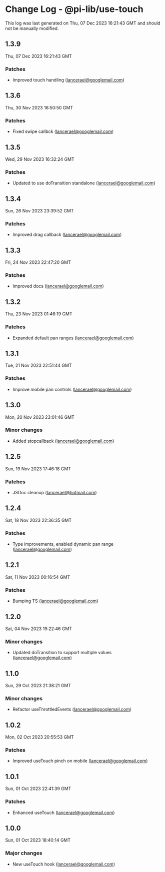 # Change Log - @pi-lib/use-touch

This log was last generated on Thu, 07 Dec 2023 16:21:43 GMT and should not be manually modified.

<!-- Start content -->

## 1.3.9

Thu, 07 Dec 2023 16:21:43 GMT

### Patches

- Improved touch handling (lancerael@googlemail.com)

## 1.3.6

Thu, 30 Nov 2023 16:50:50 GMT

### Patches

- Fixed swipe callbck (lancerael@googlemail.com)

## 1.3.5

Wed, 29 Nov 2023 16:32:24 GMT

### Patches

- Updated to use doTransition standalone (lancerael@googlemail.com)

## 1.3.4

Sun, 26 Nov 2023 23:39:52 GMT

### Patches

- Improved drag callback (lancerael@googlemail.com)

## 1.3.3

Fri, 24 Nov 2023 22:47:20 GMT

### Patches

- Improved docs (lancerael@googlemail.com)

## 1.3.2

Thu, 23 Nov 2023 01:46:19 GMT

### Patches

- Expanded default pan ranges (lancerael@googlemail.com)

## 1.3.1

Tue, 21 Nov 2023 22:51:44 GMT

### Patches

- Improve mobile pan controls (lancerael@googlemail.com)

## 1.3.0

Mon, 20 Nov 2023 23:01:46 GMT

### Minor changes

- Added stopcallback (lancerael@googlemail.com)

## 1.2.5

Sun, 19 Nov 2023 17:46:18 GMT

### Patches

- JSDoc cleanup (lancerael@hotmail.com)

## 1.2.4

Sat, 18 Nov 2023 22:36:35 GMT

### Patches

- Type improvements, enabled dynamic pan range (lancerael@googlemail.com)

## 1.2.1

Sat, 11 Nov 2023 00:16:54 GMT

### Patches

- Bumping TS (lancerael@googlemail.com)

## 1.2.0

Sat, 04 Nov 2023 19:22:46 GMT

### Minor changes

- Updated doTransition to support multiple values (lancerael@googlemail.com)

## 1.1.0

Sun, 29 Oct 2023 21:38:21 GMT

### Minor changes

- Refactor useThrottledEvents (lancerael@googlemail.com)

## 1.0.2

Mon, 02 Oct 2023 20:55:53 GMT

### Patches

- Improved useTouch pinch on mobile (lancerael@googlemail.com)

## 1.0.1

Sun, 01 Oct 2023 22:41:39 GMT

### Patches

- Enhanced useTouch (lancerael@googlemail.com)

## 1.0.0

Sun, 01 Oct 2023 18:40:14 GMT

### Major changes

- New useTouch hook (lancerael@googlemail.com)
